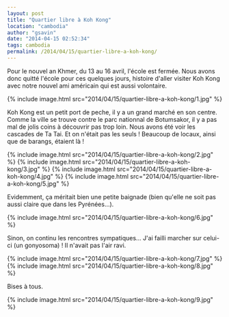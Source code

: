 ```yaml
---
layout: post
title: "Quartier libre à Koh Kong"
location: "cambodia"
author: "gsavin"
date: "2014-04-15 02:52:34"
tags: cambodia
permalink: /2014/04/15/quartier-libre-a-koh-kong/
---
```

Pour le nouvel an Khmer, du 13 au 16 avril, l'école est fermée. Nous avons donc quitté l'école pour ces quelques jours, histoire d'aller visiter Koh Kong avec notre nouvel ami américain qui est aussi volontaire.

{% include image.html src="2014/04/15/quartier-libre-a-koh-kong/1.jpg" %}

Koh Kong est un petit port de peche, il y a un grand marché en son centre. Comme la ville se trouve contre le parc nationnal de Botumsakor, il y a pas mal de jolis coins à découvrir pas trop loin. Nous avons été voir les cascades de Ta Tai. Et on n'était pas les seuls ! Beaucoup de locaux, ainsi que de barangs, étaient là !

{% include image.html src="2014/04/15/quartier-libre-a-koh-kong/2.jpg" %}
{% include image.html src="2014/04/15/quartier-libre-a-koh-kong/3.jpg" %}
{% include image.html src="2014/04/15/quartier-libre-a-koh-kong/4.jpg" %}
{% include image.html src="2014/04/15/quartier-libre-a-koh-kong/5.jpg" %}

Evidemment, ça méritait bien une petite baignade (bien qu'elle ne soit pas aussi claire que dans les Pyrénées...).

{% include image.html src="2014/04/15/quartier-libre-a-koh-kong/6.jpg" %}

Sinon, on continu les rencontres sympatiques... J'ai failli marcher sur celui-ci (un gonyosoma) ! Il n'avait pas l'air ravi.

{% include image.html src="2014/04/15/quartier-libre-a-koh-kong/7.jpg" %}
{% include image.html src="2014/04/15/quartier-libre-a-koh-kong/8.jpg" %}

Bises à tous.

{% include image.html src="2014/04/15/quartier-libre-a-koh-kong/9.jpg" %}
